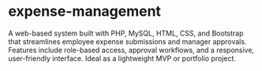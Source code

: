 # expense-management
A web-based system built with PHP, MySQL, HTML, CSS, and Bootstrap that streamlines employee expense submissions and manager approvals. Features include role-based access, approval workflows, and a responsive, user-friendly interface. Ideal as a lightweight MVP or portfolio project.
